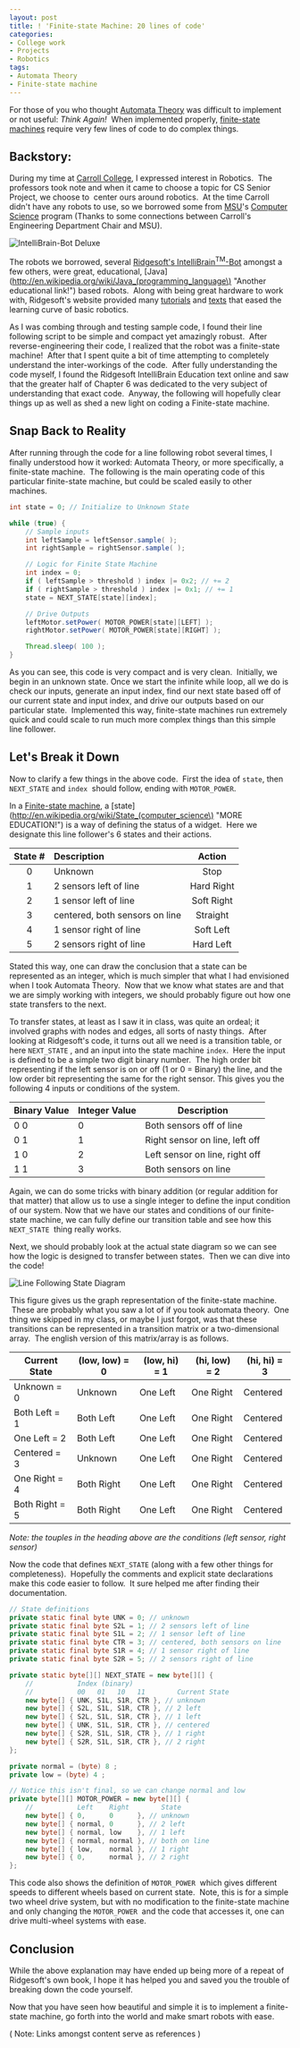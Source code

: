 ```yaml
---
layout: post
title: ! 'Finite-state Machine: 20 lines of code'
categories:
- College work
- Projects
- Robotics
tags:
- Automata Theory
- Finite-state machine
---
```

For those of you who thought [Automata Theory](http://en.wikipedia.org/wiki/Automata_theory "An educational link to the center of the world's knowledge.") was difficult to implement or not useful: *Think Again!*  When implemented properly, [finite-state machines](http://en.wikipedia.org/wiki/Finite-state_machine "So much knowledge!") require very few lines of code to do complex things.

<!--more-->

## Backstory:

During my time at [Carroll College](http://www.carroll.edu/ "Carroll College"), I expressed interest in Robotics.  The professors took note and when it came to choose a topic for CS Senior Project, we choose to  center ours around robotics.  At the time Carroll didn't have any robots to use, so we borrowed some from [MSU](http://www.montana.edu/ "Montana State University")'s [Computer Science](http://www.cs.montana.edu/ "Computer Science Program @ Montana State University") program (Thanks to some connections between Carroll's Engineering Department Chair and MSU).

![IntelliBrain-Bot Deluxe](/assets/img/IntelliBrainBotDeluxe200.jpg "IntelliBrain-Bot Deluxe")

The robots we borrowed, several [Ridgesoft's IntelliBrain<sup>TM</sup>-Bot](http://www.ridgesoft.com/intellibrainbot/intellibrainbot.htm "The IntelliBrain Bot!") amongst a few others, were great, educational, [Java](http://en.wikipedia.org/wiki/Java_(programming_language\) "Another educational link!") based robots.  Along with being great hardware to work with, Ridgesoft's website provided many [tutorials](http://www.ridgesoft.com/tutorials.htm "Some good stuff here!") and [texts](http://www.ridgesoft.com/articles/education/ExploringRobotics.htm "The book link is on the picture of the book (don't ask!)") that eased the learning curve of basic robotics.

As I was combing through and testing sample code, I found their line following script to be simple and compact yet amazingly robust.  After reverse-engineering their code, I realized that the robot was a finite-state machine!  After that I spent quite a bit of time attempting to completely understand the inter-workings of the code.  After fully understanding the code myself, I found the Ridgesoft IntelliBrain Education text online and saw that the greater half of Chapter 6 was dedicated to the very subject of understanding that exact code.  Anyway, the following will hopefully clear things up as well as shed a new light on coding a Finite-state machine.

## Snap Back to Reality

After running through the code for a line following robot several times, I finally understood how it worked: Automata Theory, or more specifically, a finite-state machine.  The following is the main operating code of this particular finite-state machine, but could be scaled easily to other machines.

```java
int state = 0; // Initialize to Unknown State

while (true) {
	// Sample inputs
	int leftSample = leftSensor.sample( );
	int rightSample = rightSensor.sample( );

	// Logic for Finite State Machine
	int index = 0;
	if ( leftSample > threshold ) index |= 0x2; // += 2
	if ( rightSample > threshold ) index |= 0x1; // += 1
	state = NEXT_STATE[state][index];

	// Drive Outputs
	leftMotor.setPower( MOTOR_POWER[state][LEFT] );
	rightMotor.setPower( MOTOR_POWER[state][RIGHT] );

	Thread.sleep( 100 );
}
```

As you can see, this code is very compact and is very clean.  Initially, we begin in an unknown state. Once we start the infinite while loop, all we do is check our inputs, generate an input index, find our next state based off of our current state and input index, and drive our outputs based on our particular state.  Implemented this way, finite-state machines run extremely quick and could scale to run much more complex things than this simple line follower.

## Let's Break it Down

Now to clarify a few things in the above code.  First the idea of `state`, then `NEXT_STATE` and `index`  should follow, ending with `MOTOR_POWER`.

In a [Finite-state machine](http://en.wikipedia.org/wiki/Finite_state_machine "So much knowledge to drink up!"), a [state](http://en.wikipedia.org/wiki/State_(computer_science\) "MORE EDUCATION!") is a way of defining the status of a widget.  Here we designate this line follower's 6 states and their actions.

| State # | Description                    | Action     |
|:-------:|:------------------------------ |:----------:|
| 0       | Unknown                        | Stop       |
| 1       | 2 sensors left of line         | Hard Right |
| 2       | 1 sensor left of line          | Soft Right |
| 3       | centered, both sensors on line | Straight   |
| 4       | 1 sensor right of line         | Soft Left  |
| 5       | 2 sensors right of line        | Hard Left  |

Stated this way, one can draw the conclusion that a state can be represented as an integer, which is much simpler that what I had envisioned when I took Automata Theory.  Now that we know what states are and that we are simply working with integers, we should probably figure out how one state transfers to the next.

To transfer states, at least as I saw it in class, was quite an ordeal; it involved graphs with nodes and edges, all sorts of nasty things.  After looking at Ridgesoft's code, it turns out all we need is a transition table, or here `NEXT_STATE` , and an input into the state machine `index`.  Here the input is defined to be a simple two digit binary number.  The high order bit representing if the left sensor is on or off (1 or 0 = Binary) the line, and the low order bit representing the same for the right sensor. This gives you the following 4 inputs or conditions of the system.

| Binary Value | Integer Value | Description                    |
| ------------ | ------------- | ------------------------------ |
| 0 0          | 0             | Both sensors off of line       |
| 0 1          | 1             | Right sensor on line, left off |
| 1 0          | 2             | Left sensor on line, right off |
| 1 1          | 3             | Both sensors on line           |

Again, we can do some tricks with binary addition (or regular addition for that matter) that allow us to use a single integer to define the input condition of our system. Now that we have our states and conditions of our finite-state machine, we can fully define our transition table and see how this `NEXT_STATE`  thing really works.

Next, we should probably look at the actual state diagram so we can see how the logic is designed to transfer between states.  Then we can dive into the code!

![Line Following State Diagram](/assets/img/StateDiagram-tiff.png "Line Following State Diagram")

This figure gives us the graph representation of the finite-state machine.  These are probably what you saw a lot of if you took automata theory.  One thing we skipped in my class, or maybe I just forgot, was that these transitions can be represented in a transition matrix or a two-dimensional array.  The english version of this matrix/array is as follows.

| Current State  | (low, low) = 0 | (low, hi) = 1 | (hi, low) = 2 | (hi, hi) = 3 |
| -------------- | -------------- | ------------- | ------------- | ------------ |
| Unknown = 0    | Unknown        | One Left      | One Right     | Centered     |
| Both Left = 1  | Both Left      | One Left      | One Right     | Centered     |
| One Left = 2   | Both Left      | One Left      | One Right     | Centered     |
| Centered = 3   | Unknown        | One Left      | One Right     | Centered     |
| One Right = 4  | Both Right     | One Left      | One Right     | Centered     |
| Both Right = 5 | Both Right     | One Left      | One Right     | Centered     |

*Note: the touples in the heading above are the conditions (left sensor, right sensor)*

Now the code that defines `NEXT_STATE` (along with a few other things for completeness).  Hopefully the comments and explicit state declarations make this code easier to follow.  It sure helped me after finding their documentation.

```java
// State definitions
private static final byte UNK = 0; // unknown
private static final byte S2L = 1; // 2 sensors left of line
private static final byte S1L = 2; // 1 sensor left of line
private static final byte CTR = 3; // centered, both sensors on line
private static final byte S1R = 4; // 1 sensor right of line
private static final byte S2R = 5; // 2 sensors right of line

private static byte[][] NEXT_STATE = new byte[][] {
	//           Index (binary)
	//           00   01   10   11        Current State
	new byte[] { UNK, S1L, S1R, CTR }, // unknown
	new byte[] { S2L, S1L, S1R, CTR }, // 2 left
	new byte[] { S2L, S1L, S1R, CTR }, // 1 left
	new byte[] { UNK, S1L, S1R, CTR }, // centered
	new byte[] { S2R, S1L, S1R, CTR }, // 1 right
	new byte[] { S2R, S1L, S1R, CTR }, // 2 right
};

private normal = (byte) 8 ;
private low = (byte) 4 ;

// Notice this isn't final, so we can change normal and low
private byte[][] MOTOR_POWER = new byte[][] {
	//           Left    Right        State
	new byte[] { 0,      0      }, // unknown
	new byte[] { normal, 0      }, // 2 left
	new byte[] { normal, low    }, // 1 left
	new byte[] { normal, normal }, // both on line
	new byte[] { low,    normal }, // 1 right
	new byte[] { 0,      normal }, // 2 right
};
```

This code also shows the definition of `MOTOR_POWER`  which gives different speeds to different wheels based on current state.  Note, this is for a simple two wheel drive system, but with no modification to the finite-state machine and only changing the `MOTOR_POWER`  and the code that accesses it, one can drive multi-wheel systems with ease.

## Conclusion

While the above explanation may have ended up being more of a repeat of Ridgesoft's own book, I hope it has helped you and saved you the trouble of breaking down the code yourself.

Now that you have seen how beautiful and simple it is to implement a finite-state machine, go forth into the world and make smart robots with ease.

( Note: Links amongst content serve as references )
